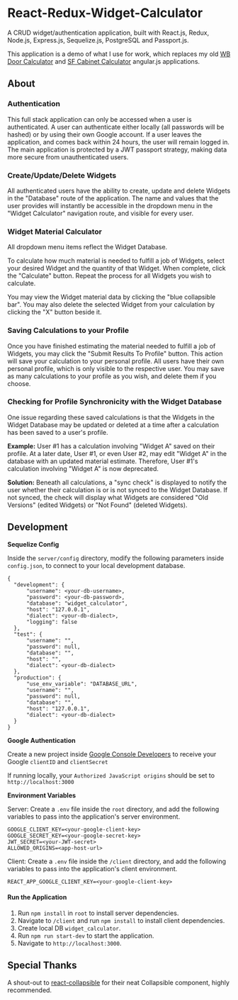 # React-Redux-Widget-Calculator
A CRUD widget/authentication application, built with React.js, Redux, Node.js, Express.js, Sequelize.js, PostgreSQL and Passport.js.

This application is a demo of what I use for work, which replaces my old [WB Door Calculator](https://github.com/MikeM711/WB-Door-Calculator) and [SF Cabinet Calculator](https://github.com/MikeM711/SF-Cabinet-Calculator) angular.js applications.

## About ##

### Authentication ###

This full stack application can only be accessed when a user is authenticated.  A user can authenticate either locally (all passwords will be hashed) or by using their own Google account. If a user leaves the application, and comes back within 24 hours, the user will remain logged in. The main application is protected by a JWT passport strategy, making data more secure from unauthenticated users. 

### Create/Update/Delete Widgets ###

All authenticated users have the ability to create, update and delete Widgets in the "Database" route of the application. The name and values that the user provides will instantly be accessible in the dropdown menu in the "Widget Calculator" navigation route, and visible for every user.

### Widget Material Calculator ###

All dropdown menu items reflect the Widget Database.

To calculate how much material is needed to fulfill a job of Widgets, select your desired Widget and the quantity of that Widget. When complete, click the "Calculate" button. Repeat the process for all Widgets you wish to calculate.

You may view the Widget material data by clicking the "blue collapsible bar". You may also delete the selected Widget from your calculation by clicking the "X" button beside it.

### Saving Calculations to your Profile ###

Once you have finished estimating the material needed to fulfill a job of Widgets, you may click the "Submit Results To Profile" button. This action will save your calculation to your personal profile.  All users have their own personal profile, which is only visible to the respective user. You may save as many calculations to your profile as you wish, and delete them if you choose.

### Checking for Profile Synchronicity with the Widget Database ###

One issue regarding these saved calculations is that the Widgets in the Widget Database may be updated or deleted at a time after a calculation has been saved to a user's profile.  

**Example:** User #1 has a calculation involving "Widget A" saved on their profile. At a later date, User #1, or even User #2, may edit "Widget A" in the database with an updated material estimate.  Therefore, User #1's calculation involving "Widget A" is now deprecated.

**Solution:** Beneath all calculations, a "sync check" is displayed to notify the user whether their calculation is or is not synced to the Widget Database.  If not synced, the check will display what Widgets are considered "Old Versions" (edited Widgets) or "Not Found" (deleted Widgets). 

## Development ##

**Sequelize Config**

Inside the `server/config` directory, modify the following parameters inside `config.json`, to connect to your local development database.

```
{
  "development": {
      "username": <your-db-username>,
      "password": <your-db-password>,
      "database": "widget_calculator",
      "host": "127.0.0.1",
      "dialect": <your-db-dialect>,
      "logging": false
  },
  "test": {
      "username": "",
      "password": null,
      "database": "",
      "host": "",
      "dialect": <your-db-dialect>
  },
  "production": {
      "use_env_variable": "DATABASE_URL",
      "username": "",
      "password": null,
      "database": "",
      "host": "127.0.0.1",
      "dialect": <your-db-dialect>
  }
}
```

**Google Authentication**

Create a new project inside [Google Console Developers](https://console.developers.google.com/) to receive your Google `clientID` and `clientSecret`

If running locally, your `Authorized JavaScript origins` should be set to `http://localhost:3000` 

**Environment Variables**

Server: Create a `.env` file inside the `root` directory, and add the following variables to pass into the application's server environment.

```
GOOGLE_CLIENT_KEY=<your-google-client-key>
GOOGLE_SECRET_KEY=<your-google-secret-key>
JWT_SECRET=<your-JWT-secret>
ALLOWED_ORIGINS=<app-host-url>
```

Client: Create a `.env` file inside the `/client` directory, and add the following variables to pass into the application's client environment.

```
REACT_APP_GOOGLE_CLIENT_KEY=<your-google-client-key>
```

#### Run the Application

1. Run `npm install` in `root` to install server dependencies.
2. Navigate to `/client` and run `npm install` to install client dependencies.
2. Create local DB `widget_calculator`.
3. Run `npm run start-dev` to start the application.
4. Navigate to `http://localhost:3000`.

## Special Thanks ##

A shout-out to [react-collapsible](https://github.com/glennflanagan/react-collapsible) for their neat Collapsible component, highly recommended.
